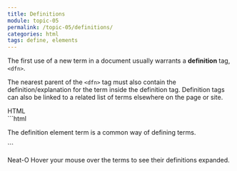 ```yaml
---
title: Definitions
module: topic-05
permalink: /topic-05/definitions/
categories: html
tags: define, elements
---
```


<div class="divider-heading"></div>

The first use of a new term in a document usually warrants a **definition** tag, `<dfn>`.

The nearest parent of the `<dfn>` tag must also contain the definition/explanation for the term inside the definition tag. Definition tags can also be linked to a related list of terms elsewhere on the page or site.


<div id="code-heading">HTML</div>
```html
<p>The definition element <def title="definition of term">term</def> is a common way of defining terms.</p>
```


<div class="external-embed">
  <p data-height="400" data-theme-id="30567" data-slug-hash="VQzrEY" data-default-tab="html,result" data-user="Media-Ed-Online" data-pen-title="Semantic HTML, Definition" class="codepen"></p>
</div>


<span class="label label-success">Neat-O</span> Hover your mouse over the terms to see their definitions expanded.

